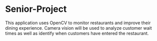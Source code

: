 # Senior-Project

This application uses OpenCV to monitor restaurants and improve their dining experience. 
Camera vision will be used to analyze customer wait times as well as identify when customers have entered the restaurant. 

